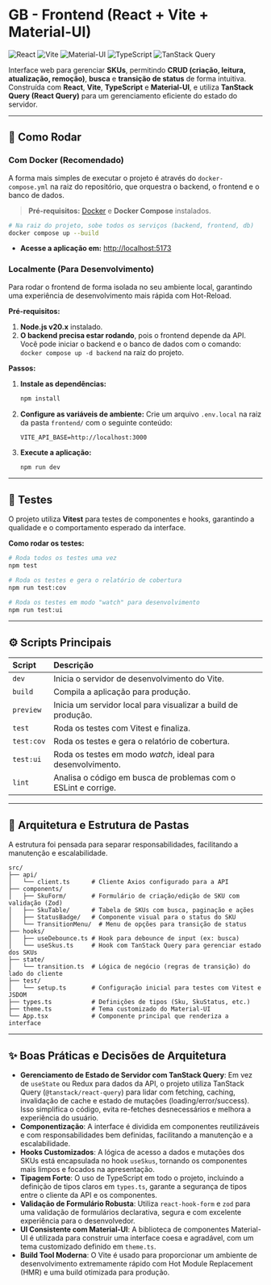 # GB - Frontend (React + Vite + Material-UI)

![React](https://img.shields.io/badge/React-19-61DAFB?logo=react&logoColor=black)
![Vite](https://img.shields.io/badge/Vite-7-646CFF?logo=vite&logoColor=white)
![Material-UI](https://img.shields.io/badge/Material--UI-7-007FFF?logo=mui&logoColor=white)
![TypeScript](https://img.shields.io/badge/TypeScript-5-3178C6?logo=typescript&logoColor=white)
![TanStack Query](https://img.shields.io/badge/TanStack%20Query-5-FF4154?logo=react-query&logoColor=white)

Interface web para gerenciar **SKUs**, permitindo **CRUD (criação, leitura, atualização, remoção)**, **busca** e **transição de status** de forma intuitiva. Construída com **React**, **Vite**, **TypeScript** e **Material-UI**, e utiliza **TanStack Query (React Query)** para um gerenciamento eficiente do estado do servidor.

---

## 🚀 Como Rodar

### Com Docker (Recomendado)

A forma mais simples de executar o projeto é através do `docker-compose.yml` na raiz do repositório, que orquestra o backend, o frontend e o banco de dados.

> **Pré-requisitos:** [Docker](https://www.docker.com/products/docker-desktop/) e **Docker Compose** instalados.

```bash
# Na raiz do projeto, sobe todos os serviços (backend, frontend, db)
docker compose up --build
```

- **Acesse a aplicação em:** [http://localhost:5173](http://localhost:5173)

### Localmente (Para Desenvolvimento)

Para rodar o frontend de forma isolada no seu ambiente local, garantindo uma experiência de desenvolvimento mais rápida com Hot-Reload.

**Pré-requisitos:**

1.  **Node.js v20.x** instalado.
2.  **O backend precisa estar rodando**, pois o frontend depende da API. Você pode iniciar o backend e o banco de dados com o comando: `docker compose up -d backend` na raiz do projeto.

**Passos:**

1.  **Instale as dependências:**

    ```bash
    npm install
    ```

2.  **Configure as variáveis de ambiente:**
    Crie um arquivo `.env.local` na raiz da pasta `frontend/` com o seguinte conteúdo:

    ```env
    VITE_API_BASE=http://localhost:3000
    ```

3.  **Execute a aplicação:**
    ```bash
    npm run dev
    ```

---

## 🧪 Testes

O projeto utiliza **Vitest** para testes de componentes e hooks, garantindo a qualidade e o comportamento esperado da interface.

**Como rodar os testes:**

```bash
# Roda todos os testes uma vez
npm test

# Roda os testes e gera o relatório de cobertura
npm run test:cov

# Roda os testes em modo "watch" para desenvolvimento
npm run test:ui
```

---

## ⚙️ Scripts Principais

| Script     | Descrição                                                      |
| :--------- | :------------------------------------------------------------- |
| `dev`      | Inicia o servidor de desenvolvimento do Vite.                  |
| `build`    | Compila a aplicação para produção.                             |
| `preview`  | Inicia um servidor local para visualizar a build de produção.  |
| `test`     | Roda os testes com Vitest e finaliza.                          |
| `test:cov` | Roda os testes e gera o relatório de cobertura.                |
| `test:ui`  | Roda os testes em modo _watch_, ideal para desenvolvimento.    |
| `lint`     | Analisa o código em busca de problemas com o ESLint e corrige. |

---

## 🧱 Arquitetura e Estrutura de Pastas

A estrutura foi pensada para separar responsabilidades, facilitando a manutenção e escalabilidade.

```
src/
├── api/
│   └── client.ts      # Cliente Axios configurado para a API
├── components/
│   ├── SkuForm/       # Formulário de criação/edição de SKU com validação (Zod)
│   ├── SkuTable/      # Tabela de SKUs com busca, paginação e ações
│   ├── StatusBadge/   # Componente visual para o status do SKU
│   └── TransitionMenu/  # Menu de opções para transição de status
├── hooks/
│   ├── useDebounce.ts # Hook para debounce de input (ex: busca)
│   └── useSkus.ts     # Hook com TanStack Query para gerenciar estado dos SKUs
├── state/
│   └── transition.ts  # Lógica de negócio (regras de transição) do lado do cliente
├── test/
│   └── setup.ts       # Configuração inicial para testes com Vitest e JSDOM
├── types.ts           # Definições de tipos (Sku, SkuStatus, etc.)
├── theme.ts           # Tema customizado do Material-UI
└── App.tsx            # Componente principal que renderiza a interface
```

---

## ✨ Boas Práticas e Decisões de Arquitetura

- **Gerenciamento de Estado de Servidor com TanStack Query**: Em vez de `useState` ou Redux para dados da API, o projeto utiliza TanStack Query (`@tanstack/react-query`) para lidar com fetching, caching, invalidação de cache e estado de mutações (loading/error/success). Isso simplifica o código, evita re-fetches desnecessários e melhora a experiência do usuário.
- **Componentização**: A interface é dividida em componentes reutilizáveis e com responsabilidades bem definidas, facilitando a manutenção e a escalabilidade.
- **Hooks Customizados**: A lógica de acesso a dados e mutações dos SKUs está encapsulada no hook `useSkus`, tornando os componentes mais limpos e focados na apresentação.
- **Tipagem Forte**: O uso de TypeScript em todo o projeto, incluindo a definição de tipos claros em `types.ts`, garante a segurança de tipos entre o cliente da API e os componentes.
- **Validação de Formulário Robusta**: Utiliza `react-hook-form` e `zod` para uma validação de formulários declarativa, segura e com excelente experiência para o desenvolvedor.
- **UI Consistente com Material-UI**: A biblioteca de componentes Material-UI é utilizada para construir uma interface coesa e agradável, com um tema customizado definido em `theme.ts`.
- **Build Tool Moderna**: O Vite é usado para proporcionar um ambiente de desenvolvimento extremamente rápido com Hot Module Replacement (HMR) e uma build otimizada para produção.
